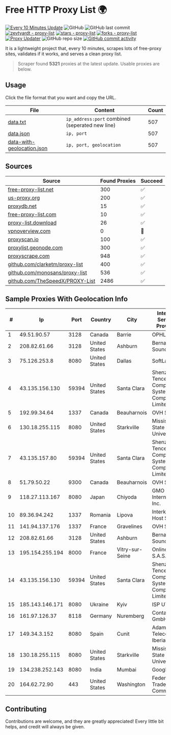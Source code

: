 
# Free HTTP Proxy List 🌍

[![Every 10 Minutes Update](https://github.com/mertguvencli/http-proxy-list/actions/workflows/main.yml/badge.svg?branch=main)](https://github.com/mertguvencli/http-proxy-list/actions/workflows/main.yml)
![GitHub](https://img.shields.io/github/license/mertguvencli/http-proxy-list)
![GitHub last commit](https://img.shields.io/github/last-commit/mertguvencli/http-proxy-list)
[![zevtyardt - proxy-list](https://img.shields.io/static/v1?label=zevtyardt&message=proxy-list&color=blue&logo=github)](https://github.com/zevtyardt/proxy-list "Go to GitHub repo")
[![stars - proxy-list](https://img.shields.io/github/stars/zevtyardt/proxy-list?style=social)](https://github.com/zevtyardt/proxy-list)
[![forks - proxy-list](https://img.shields.io/github/forks/zevtyardt/proxy-list?style=social)](https://github.com/zevtyardt/proxy-list)
[![Proxy Updater](https://github.com/zevtyardt/proxy-list/workflows/Proxy%20Updater/badge.svg)](https://github.com/zevtyardt/proxy-list/actions?query=workflow:"Proxy+Updater")
![GitHub repo size](https://img.shields.io/github/repo-size/zevtyardt/proxy-list)
[![GitHub commit activity](https://img.shields.io/github/commit-activity/m/zevtyardt/proxy-list?logo=commits)](https://github.com/zevtyardt/proxy-list/commits/main)

It is a lightweight project that, every 10 minutes, scrapes lots of free-proxy sites, validates if it works, and serves a clean proxy list.

> Scraper found **5321** proxies at the latest update. Usable proxies are below.

## Usage

Click the file format that you want and copy the URL.

|File|Content|Count|
|----|-------|-----|
|[data.txt](https://raw.githubusercontent.com/mertguvencli/http-proxy-list/main/proxy-list/data.txt)|`ip_address:port` combined (seperated new line)|507|
|[data.json](https://raw.githubusercontent.com/mertguvencli/http-proxy-list/main/proxy-list/data.json)|`ip, port`|507|
|[data-with-geolocation.json](https://raw.githubusercontent.com/mertguvencli/http-proxy-list/main/proxy-list/data-with-geolocation.json)|`ip, port, geolocation`|507|

## Sources

|Source|Found Proxies|Succeed|
|------|-------------|-------|
|[free-proxy-list.net](https://free-proxy-list.net)|300|✅|
|[us-proxy.org](https://www.us-proxy.org)|200|✅|
|[proxydb.net](http://proxydb.net)|15|✅|
|[free-proxy-list.com](https://free-proxy-list.com/?page=&port=&type%5B%5D=http&type%5B%5D=https&up_time=0&search=Search)|10|✅|
|[proxy-list.download](https://www.proxy-list.download/HTTP)|26|✅|
|[vpnoverview.com](https://vpnoverview.com/privacy/anonymous-browsing/free-proxy-servers)|0|🚫|
|[proxyscan.io](https://www.proxyscan.io)|100|✅|
|[proxylist.geonode.com](https://proxylist.geonode.com/api/proxy-list?limit=300&page=1&sort_by=lastChecked&sort_type=desc&protocols=http,https)|300|✅|
|[proxyscrape.com](https://api.proxyscrape.com/v2/?request=displayproxies&protocol=http&timeout=10000&country=all&ssl=all&anonymity=all)|948|✅|
|[github.com/clarketm/proxy-list](https://raw.githubusercontent.com/clarketm/proxy-list/master/proxy-list-raw.txt)|400|✅|
|[github.com/monosans/proxy-list](https://raw.githubusercontent.com/monosans/proxy-list/main/proxies/http.txt)|536|✅|
|[github.com/TheSpeedX/PROXY-List](https://raw.githubusercontent.com/TheSpeedX/PROXY-List/master/http.txt)|2486|✅|


## Sample Proxies With Geolocation Info

|#|Ip|Port|Country|City|Internet Service Provider|
|-|--|----|-------|----|-------------------------|
|1|49.51.90.57|3128|Canada|Barrie|OPHL|
|2|208.82.61.66|3128|United States|Ashburn|Bernardi Sounds|
|3|75.126.253.8|8080|United States|Dallas|SoftLayer|
|4|43.135.156.130|59394|United States|Santa Clara|Shenzhen Tencent Computer Systems Company Limited|
|5|192.99.34.64|1337|Canada|Beauharnois|OVH SAS|
|6|130.18.255.115|8080|United States|Starkville|Mississippi State University|
|7|43.135.157.80|59394|United States|Santa Clara|Shenzhen Tencent Computer Systems Company Limited|
|8|51.79.50.22|9300|Canada|Beauharnois|OVH SAS|
|9|118.27.113.167|8080|Japan|Chiyoda|GMO Internet, Inc.|
|10|89.36.94.242|1337|Romania|Lipova|Interkvm Host SRL|
|11|141.94.137.176|1337|France|Gravelines|OVH SAS|
|12|208.82.61.66|3128|United States|Ashburn|Bernardi Sounds|
|13|195.154.255.194|8000|France|Vitry-sur-Seine|Online S.A.S.|
|14|43.135.156.130|59394|United States|Santa Clara|Shenzhen Tencent Computer Systems Company Limited|
|15|185.143.146.171|8080|Ukraine|Kyiv|ISP UTELS|
|16|161.97.126.37|8118|Germany|Nuremberg|Contabo GmbH|
|17|149.34.3.152|8080|Spain|Cunit|Adamo Telecom Iberia S.A.|
|18|130.18.255.115|8080|United States|Starkville|Mississippi State University|
|19|134.238.252.143|8080|India|Mumbai|Google LLC|
|20|164.62.72.90|443|United States|Washington|Federal Trade Commission|



## Contributing

Contributions are welcome, and they are greatly appreciated! Every
little bit helps, and credit will always be given.

